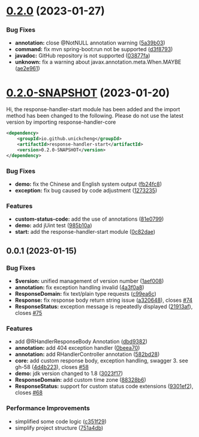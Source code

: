 # [0.2.0](https://github.com/UNICKCHENG/Response-Handler/compare/v0.2.0-SNAPSHOT...v0.2.0) (2023-01-27)


### Bug Fixes

* **annotation:** close @NotNULL annotation warning ([5a39b03](https://github.com/UNICKCHENG/Response-Handler/commit/5a39b036353b0374a19d3ce54b3994d4dc8da7ef))
* **command:** fix mvn spring-boot:run not be supported ([d3f8793](https://github.com/UNICKCHENG/Response-Handler/commit/d3f8793b0835e4347ebc429166efaab0d446d2ff))
* **javadoc:** GitHub repository is not supported ([03877fa](https://github.com/UNICKCHENG/Response-Handler/commit/03877fa68c967704d22db40c27537dcedcdd15ee))
* **unknown:** fix a warning about javax.annotation.meta.When.MAYBE ([ae2e961](https://github.com/UNICKCHENG/Response-Handler/commit/ae2e961a1db7df8701e49969dc10b9c697133bf8))



# [0.2.0-SNAPSHOT](https://github.com/UNICKCHENG/Response-Handler/compare/v0.0.1...v0.2.0-SNAPSHOT) (2023-01-20)

Hi, the response-handler-start module has been added and the import method has been changed to the following. Please do not use the latest version by importing response-handler-core

```xml
<dependency>
    <groupId>io.github.unickcheng</groupId>
    <artifactId>response-handler-start</artifactId>
    <version>0.2.0-SNAPSHOT</version>
</dependency>
```

### Bug Fixes

* **demo:** fix the Chinese and English system output ([fb24fc8](https://github.com/UNICKCHENG/Response-Handler/commit/fb24fc872418e3adb5fc5b162931f76ba428f96f))
* **exception:** fix bug caused by code adjustment ([1273235](https://github.com/UNICKCHENG/Response-Handler/commit/12732356188bff7c775493b88d0c9a12215b156b))


### Features

* **custom-status-code:**  add the use of annotations ([81e0799](https://github.com/UNICKCHENG/Response-Handler/commit/81e07993f1c0d680070052c110a184f1e371959d))
* **demo:** add jUint test ([985b10a](https://github.com/UNICKCHENG/Response-Handler/commit/985b10af0b4d65ad668c946feda569a19334bda2))
* **start:** add the response-handler-start module ([0c82dae](https://github.com/UNICKCHENG/Response-Handler/commit/0c82daec89a9fc13d5188bfe6019a101d2839ef3))



## 0.0.1 (2023-01-15)


### Bug Fixes

* **$version:** unified management of version number ([1aef008](https://github.com/UNICKCHENG/Response-Handler/commit/1aef0086fabddadf7507e564960d2319ebf55332))
* **annotation:** fix exception handling invalid ([4a3f0a8](https://github.com/UNICKCHENG/Response-Handler/commit/4a3f0a83411d7344a8bb30c3dafac1b007497964))
* **ResponseDomain:** fix text/plain type requests ([c99ea6c](https://github.com/UNICKCHENG/Response-Handler/commit/c99ea6c0a91ce7e47d462e26566a5e1d288e9984))
* **Response:** fix response body return string issue ([a320648](https://github.com/UNICKCHENG/Response-Handler/commit/a32064842e8e2ed435b73d459e91c4caccdb386a)), closes [#74](https://github.com/UNICKCHENG/Response-Handler/issues/74)
* **ResponseStatus:** exception message is repeatedly displayed ([21913af](https://github.com/UNICKCHENG/Response-Handler/commit/21913af97695fd63e081ebfd5443df21198c6af1)), closes [#75](https://github.com/UNICKCHENG/Response-Handler/issues/75)


### Features

* add @RHandlerResponseBody Annotation ([dbd9382](https://github.com/UNICKCHENG/Response-Handler/commit/dbd93826ba072def67d608bea46b8bd9414e25b1))
* **annotation:** add 404 exception handler ([0beea70](https://github.com/UNICKCHENG/Response-Handler/commit/0beea70ebffcd123e77c2b1defd8b469912f072b))
* **annotation:** add RHandlerController annotation ([582bd28](https://github.com/UNICKCHENG/Response-Handler/commit/582bd287deccc5070a8d996eb26720283fdd122c))
* **core:** add custom response body, exception handling, swagger 3. see gh-58 ([4d4b223](https://github.com/UNICKCHENG/Response-Handler/commit/4d4b2235226fc82fac2478d4f5e06ef24699d1a6)), closes [#58](https://github.com/UNICKCHENG/Response-Handler/issues/58)
* **demo:** jdk version changed to 1.8 ([3023f17](https://github.com/UNICKCHENG/Response-Handler/commit/3023f17eef999e5006ec0ad3fa91438ce22f74f6))
* **ResponseDomain:** add custom time zone ([88328b6](https://github.com/UNICKCHENG/Response-Handler/commit/88328b68e35213b2010d05507805b5ed347a1248))
* **ResponseStatus:** support for custom status code extensions ([9301ef2](https://github.com/UNICKCHENG/Response-Handler/commit/9301ef293d796d500927c5b4bbb1f4f60c8d5d18)), closes [#68](https://github.com/UNICKCHENG/Response-Handler/issues/68)


### Performance Improvements

* simplified some code logic ([c351f29](https://github.com/UNICKCHENG/Response-Handler/commit/c351f2989f0237ae6ac60b8a2cd3e9e6b62202a8))
* simplify project structure ([751a4db](https://github.com/UNICKCHENG/Response-Handler/commit/751a4db4a3f3456bc86aa970cbc4f9bf8989153d))



